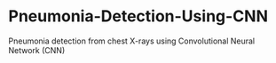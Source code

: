 # Pneumonia-Detection-Using-CNN
Pneumonia detection from chest X-rays using Convolutional Neural Network (CNN)
